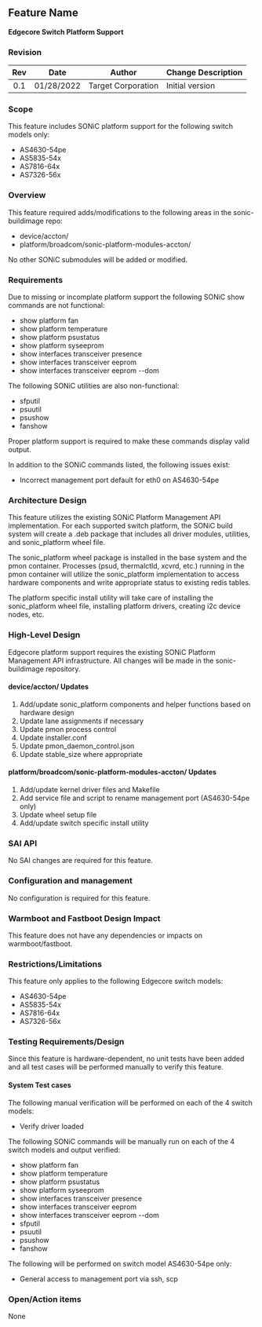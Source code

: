 ## Feature Name
**Edgecore Switch Platform Support**

### Revision
| Rev |     Date    |       Author       | Change Description                |
|:---:|:-----------:|:------------------:|-----------------------------------|
| 0.1 | 01/28/2022  | Target Corporation | Initial version                   |

### Scope

This feature includes SONiC platform support for the following switch models
only:
- AS4630-54pe
- AS5835-54x
- AS7816-64x
- AS7326-56x

### Overview

This feature required adds/modifications to the following areas in the
sonic-buildimage repo:
- device/accton/
- platform/broadcom/sonic-platform-modules-accton/

No other SONiC submodules will be added or modified.

### Requirements

Due to missing or incomplate platform support the following SONiC show commands
are not functional:

- show platform fan
- show platform temperature
- show platform psustatus
- show platform syseeprom
- show interfaces transceiver presence
- show interfaces transceiver eeprom
- show interfaces transceiver eeprom --dom

The following SONiC utilities are also non-functional:
- sfputil
- psuutil
- psushow
- fanshow

Proper platform support is required to make these commands display
valid output.

In addition to the SONiC commands listed, the following issues exist:
- Incorrect management port default for eth0 on AS4630-54pe

### Architecture Design 

This feature utilizes the existing SONiC Platform Management API
implementation.  For each supported switch platform, the SONiC build
system will create a .deb package that includes all driver modules, utilities,
and sonic_platform wheel file.

The sonic_platform wheel package is installed in the base system and the
pmon container.  Processes (psud, thermalctld, xcvrd, etc.) running in the
pmon container will utilize the sonic_platform implementation to access
hardware components and write appropriate status to existing redis tables.

The platform specific install utility will take care of installing the
sonic_platform wheel file, installing platform drivers, creating i2c device
nodes, etc.

### High-Level Design 

Edgecore platform support requires the existing SONiC Platform Management API
infrastructure.  All changes will be made in the sonic-buildimage repository.

#### device/accton/ Updates

1. Add/update sonic_platform components and helper functions based on
hardware design
2. Update lane assignments if necessary
3. Update pmon process control
4. Update installer.conf
5. Update pmon_daemon_control.json
6. Update stable_size where appropriate

#### platform/broadcom/sonic-platform-modules-accton/ Updates

1. Add/update kernel driver files and Makefile
2. Add service file and script to rename management port (AS4630-54pe only)
3. Update wheel setup file
4. Add/update switch specific install utility

### SAI API 

No SAI changes are required for this feature.

### Configuration and management

No configuration is required for this feature.

### Warmboot and Fastboot Design Impact  

This feature does not have any dependencies or impacts on warmboot/fastboot.

### Restrictions/Limitations  

This feature only applies to the following Edgecore switch models:
- AS4630-54pe
- AS5835-54x
- AS7816-64x
- AS7326-56x

### Testing Requirements/Design

Since this feature is hardware-dependent, no unit tests have been added
and all test cases will be performed manually to verify this feature.

#### System Test cases

The following manual verification will be performed on each of the 4
switch models:
- Verify driver loaded

The following SONiC commands will be manually run on each of the 4 switch
models and output verified:

- show platform fan
- show platform temperature
- show platform psustatus
- show platform syseeprom
- show interfaces transceiver presence
- show interfaces transceiver eeprom
- show interfaces transceiver eeprom --dom
- sfputil
- psuutil
- psushow
- fanshow

The following will be performed on switch model AS4630-54pe only:
- General access to management port via ssh, scp

### Open/Action items

None

